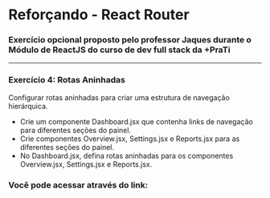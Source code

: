 <h1>Reforçando - React Router</h1>

### Exercício opcional proposto pelo professor Jaques durante o Módulo de ReactJS do curso de dev full stack da +PraTi

<hr/>

### Exercício 4: Rotas Aninhadas

Configurar rotas aninhadas para criar uma estrutura de navegação hierárquica.

- Crie um componente Dashboard.jsx que contenha links de navegação para diferentes seções do painel.
- Crie componentes Overview.jsx, Settings.jsx e Reports.jsx para as diferentes seções do painel.
- No Dashboard.jsx, defina rotas aninhadas para os componentes Overview.jsx, Settings.jsx e Reports.jsx.

### Você pode acessar através do link: 